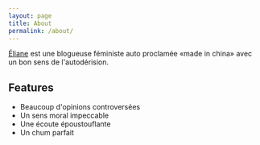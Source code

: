 ```yaml
---
layout: page
title: About
permalink: /about/
---
```


[Éliane](elianemorincote.github.io) est une blogueuse féministe auto proclamée «made in china» avec un bon sens de l'autodérision.

## Features
- Beaucoup d'opinions controversées
- Un sens moral impeccable
- Une écoute époustouflante
- Un chum parfait